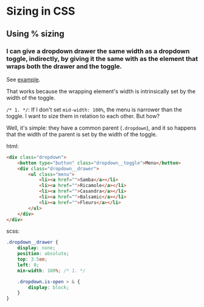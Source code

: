 # Sizing in CSS

## Using % sizing

### I can give a dropdown drawer the same width as a dropdown toggle, indirectly, by giving it the same with as the element that wraps both the drawer and the toggle.

See [example](./../../code_examples/2019Q4/0904-Dropdown-in-sass/README.md).

That works because the wrapping element's width is intrinsically set by the width of the toggle.

`/* 1. */`: If I don't  set `mid-width: 100%`, the menu is narrower than the toggle.
I want to size them in relation to each other. But how?

Well, it's simple: they have a common parent (`.dropdown`), and it so happens that the width of the parent is set by the width of the toggle.

html:

```html
<div class="dropdown">
    <button type="button" class="dropdown__toggle">Menu</button>
    <div class="dropdown__drawer">
        <ul class="menu">
            <li><a href="">Samba</a></li>
            <li><a href="">Ricamole</a></li>
            <li><a href="">Casandra</a></li>
            <li><a href="">Balsamic</a></li>
            <li><a href="">Fleurs</a></li>
        </ul>
    </div>
</div>
```

scss:

```scss
.dropdown__drawer {
    display: none;
    position: absolute;
    top: 3.5em;
    left: 0;
    min-width: 100%; /* 1. */

    .dropdown.is-open > & {
        display: block;
    }
}
```